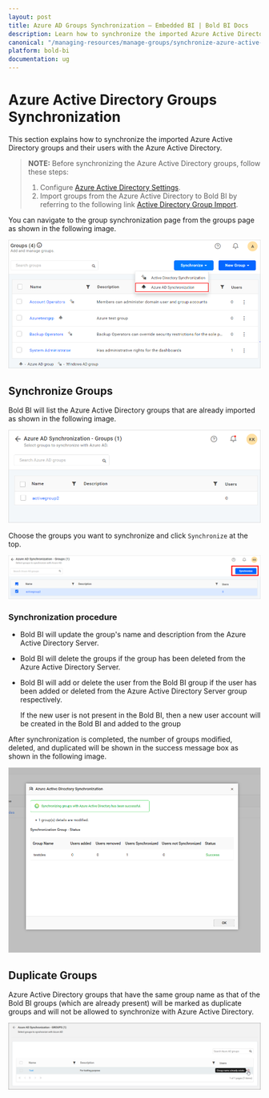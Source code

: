 ```yaml
---
layout: post
title: Azure AD Groups Synchronization – Embedded BI | Bold BI Docs
description: Learn how to synchronize the imported Azure Active Directory group and its users with the Azure Active Directory in Bold BI Embedded.
canonical: "/managing-resources/manage-groups/synchronize-azure-active-directory-groups/"
platform: bold-bi
documentation: ug
---
```


# Azure Active Directory Groups Synchronization

This section explains how to synchronize the imported Azure Active Directory groups and their users with the Azure Active Directory.

> **NOTE:**  Before synchronizing the Azure Active Directory groups, follow these steps:
> 1. Configure [Azure Active Directory Settings](/site-administration/user-directory-settings/azure-active-directory/).
> 2. Import groups from the Azure Active Directory to Bold BI by referring to the following link [Active Directory Group Import](/managing-resources/manage-groups/import-azure-active-directory-groups/).

You can navigate to the group synchronization page from the groups page as shown in the following image.

![Azure Active Directory Synchronization Link](/static/assets/managing-resources/manage-groups/images/Azure-Group-Synchronization-navigation.png)

## Synchronize Groups

Bold BI will list the Azure Active Directory groups that are already imported as shown in the following image.

![Azure Active Directory Imported group list](/static/assets/managing-resources/manage-groups/images/Azure-Active-Direcory-Group-list.png)

Choose the groups you want to synchronize and click `Synchronize` at the top. 

![Azure Active Directory Group Synchronize button](/static/assets/managing-resources/manage-groups/images/Azure-Group-Synchronize-button.png)

### Synchronization procedure

* Bold BI will update the group's name and description from the Azure Active Directory Server.

* Bold BI will delete the groups if the group has been deleted from the Azure Active Directory Server.

* Bold BI will add or delete the user from the Bold BI group if the user has been added or deleted from the Azure Active Directory Server group respectively. 

    If the new user is not present in the Bold BI, then a new user account will be created in the Bold BI and added to the group

After synchronization is completed, the number of groups modified, deleted, and duplicated will be shown in the success message box as shown in the following image.

![Synchronization confirmation window](/static/assets/managing-resources/manage-groups/images/Synchronize-azure-group-success-window.png#width=70%)

## Duplicate Groups

Azure Active Directory groups that have the same group name as that of the Bold BI groups (which are already present) will be marked as duplicate groups and will not be allowed to synchronize with Azure Active Directory.

![Display Duplicated groups](/static/assets/managing-resources/manage-groups/images/highlight-duplicate-azure-group.png)